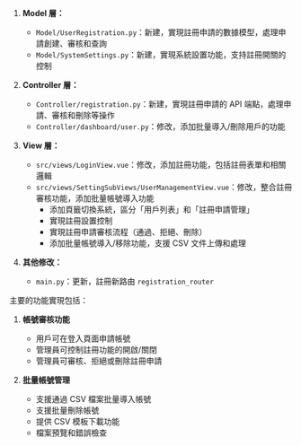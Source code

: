 

1. **Model 層：**
   - `Model/UserRegistration.py`：新建，實現註冊申請的數據模型，處理申請創建、審核和查詢
   - `Model/SystemSettings.py`：新建，實現系統設置功能，支持註冊開關的控制

2. **Controller 層：**
   - `Controller/registration.py`：新建，實現註冊申請的 API 端點，處理申請、審核和刪除等操作
   - `Controller/dashboard/user.py`：修改，添加批量導入/刪除用戶的功能

3. **View 層：**
   - `src/views/LoginView.vue`：修改，添加註冊功能，包括註冊表單和相關邏輯
   - `src/views/SettingSubViews/UserManagementView.vue`：修改，整合註冊審核功能，添加批量帳號導入功能
     - 添加頁籤切換系統，區分「用戶列表」和「註冊申請管理」
     - 實現註冊設置控制
     - 實現註冊申請審核流程（通過、拒絕、刪除）
     - 添加批量帳號導入/移除功能，支援 CSV 文件上傳和處理

4. **其他修改：**
   - `main.py`：更新，註冊新路由 `registration_router`

主要的功能實現包括：

1. **帳號審核功能**
   - 用戶可在登入頁面申請帳號
   - 管理員可控制註冊功能的開啟/關閉
   - 管理員可審核、拒絕或刪除註冊申請

2. **批量帳號管理**
   - 支援通過 CSV 檔案批量導入帳號
   - 支援批量刪除帳號
   - 提供 CSV 模板下載功能
   - 檔案預覽和錯誤檢查
